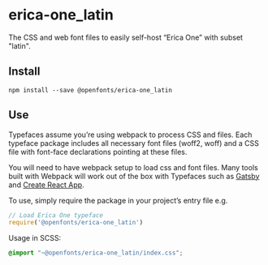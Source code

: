 
# erica-one_latin

The CSS and web font files to easily self-host “Erica One” with subset "latin".

## Install

`npm install --save @openfonts/erica-one_latin`

## Use

Typefaces assume you’re using webpack to process CSS and files. Each typeface
package includes all necessary font files (woff2, woff) and a CSS file with
font-face declarations pointing at these files.

You will need to have webpack setup to load css and font files. Many tools built
with Webpack will work out of the box with Typefaces such as [Gatsby](https://github.com/gatsbyjs/gatsby)
and [Create React App](https://github.com/facebookincubator/create-react-app).

To use, simply require the package in your project’s entry file e.g.

```javascript
// Load Erica One typeface
require('@openfonts/erica-one_latin')
```

Usage in SCSS:
```scss
@import "~@openfonts/erica-one_latin/index.css";
```

